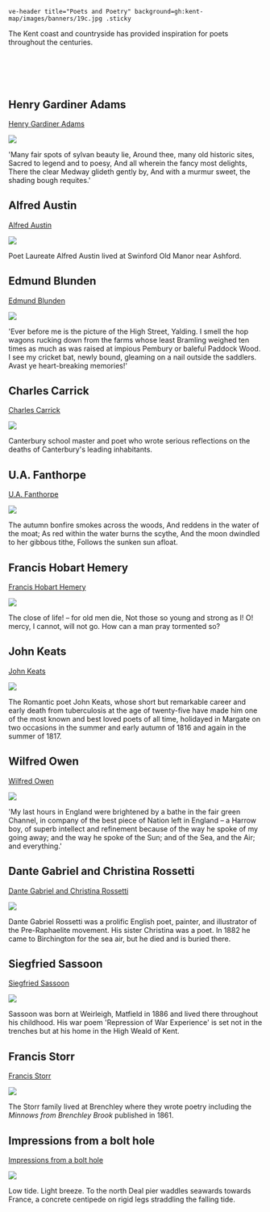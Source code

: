 `ve-header title="Poets and Poetry" background=gh:kent-map/images/banners/19c.jpg .sticky`

The Kent coast and countryside has provided inspiration for poets throughout the centuries.

# &nbsp; 
<param class="cards">

## Henry Gardiner Adams

[Henry Gardiner Adams](/19c/19c-gardiner-adams-biography)

![](https://raw.githubusercontent.com/kent-map/images/main/thumbnails/placesad_Canterbury_in_the_19th_century.jpg)

'Many fair spots of sylvan beauty lie, Around thee, many old historic sites, Sacred to legend and to poesy, And all wherein the fancy most delights, There the clear Medway glideth gently by, And with a murmur sweet, the shading bough requites.'

## Alfred Austin

[Alfred Austin](/19c/19c-austin-biography)

![](https://raw.githubusercontent.com/kent-map/images/main/thumbnails/poetry_Alfred_Austin.jpg)

Poet Laureate Alfred Austin lived at Swinford Old Manor near Ashford.

## Edmund Blunden

[Edmund Blunden](/20c/20c-blunden-biography)

![](https://raw.githubusercontent.com/kent-map/images/main/thumbnails/the_garden_of_england1.jpg)

'Ever before me is the picture of the High Street, Yalding. I smell the hop wagons rucking down from the farms whose least Bramling weighed ten times as much as was raised at impious Pembury or baleful Paddock Wood. I see my cricket bat, newly bound, gleaming on a nail outside the saddlers. Avast ye heart-breaking memories!'

## Charles Carrick

[Charles Carrick](/19c/19c-carrick-biography)

![](https://raw.githubusercontent.com/kent-map/images/main/thumbnails/poetry_Charles_Carrick.jpg)

Canterbury school master and poet who wrote serious reflections on the deaths of Canterbury's leading inhabitants.

## U.A. Fanthorpe

[U.A. Fanthorpe](/20c/20c-fanthorpe-biography)

![](https://raw.githubusercontent.com/kent-map/images/main/thumbnails/poetry_U_A_Fanthorpe.jpg)

The autumn bonfire smokes across the woods, And reddens in the water of the moat; As red within the water burns the scythe, And the moon dwindled to her gibbous tithe, Follows the sunken sun afloat.

## Francis Hobart Hemery

[Francis Hobart Hemery](/19c/19c-hemery-biography)

![](https://raw.githubusercontent.com/kent-map/images/main/thumbnails/poetry_Francis_Hobart_Hemery.jpg)

The close of life! – for old men die, Not those so young and strong as I! O! mercy, I cannot, will not go. How can a man pray tormented so?

## John Keats

[John Keats](/19c/19c-keats-margate)

![](https://raw.githubusercontent.com/kent-map/images/main/thumbnails/poetry_John_Keats.jpg)

The Romantic poet John Keats, whose short but remarkable career and early death from tuberculosis at the age of twenty-five have made him one of the most known and best loved poets of all time, holidayed in Margate on two occasions in the summer and early autumn of 1816 and again in the summer of 1817.

## Wilfred Owen

[Wilfred Owen](/20c/20c-owen-biography)

![](https://raw.githubusercontent.com/kent-map/images/main/thumbnails/poetry_Wilfred_Owen.jpg)

'My last hours in England were brightened by a bathe in the fair green Channel, in company of the best piece of Nation left in England – a Harrow boy, of superb intellect and refinement because of the way he spoke of my going away; and the way he spoke of the Sun; and of the Sea, and the Air; and everything.'

## Dante Gabriel and Christina Rossetti

[Dante Gabriel and Christina Rossetti](/19c/19c-rossetti-biography)

![](https://raw.githubusercontent.com/kent-map/images/main/thumbnails/poetry_Dante_Gabriel_and_Christina_Rossetti.jpg)

Dante Gabriel Rossetti was a prolific English poet, painter, and illustrator of the Pre-Raphaelite movement. His sister Christina was a poet. In 1882 he came to Birchington for the sea air, but he died and is buried there.

## Siegfried Sassoon

[Siegfried Sassoon](/20c/20c-sassoon-biography)

![](https://raw.githubusercontent.com/kent-map/images/main/thumbnails/poetry_Siegfried_Sassoon.jpg)

Sassoon was born at Weirleigh, Matfield in 1886 and lived there throughout his childhood. His war poem 'Repression of War Experience' is set not in the trenches but at his home in the High Weald of Kent.

## Francis Storr

[Francis Storr](/19c/19c-storr-biography)

![](https://raw.githubusercontent.com/kent-map/images/main/thumbnails/poetry_Francis_Storr.jpg)

The Storr family lived at Brenchley where they wrote poetry including the _Minnows from Brenchley Brook_ published in 1861.

## Impressions from a bolt hole

[Impressions from a bolt hole](/21c/21c-impressions-hirst)

![](https://raw.githubusercontent.com/kent-map/images/main/thumbnails/poetry_Impressions_from_a_bolt_hole.jpg)

Low tide. Light breeze. To the north Deal pier waddles seawards towards France, a concrete centipede on rigid legs straddling the falling tide.
